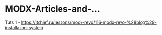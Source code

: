 # MODX-Articles-and-...
Tuts 1 - https://itchief.ru/lessons/modx-revo/116-modx-revo-%28blog%29-installation-system  
